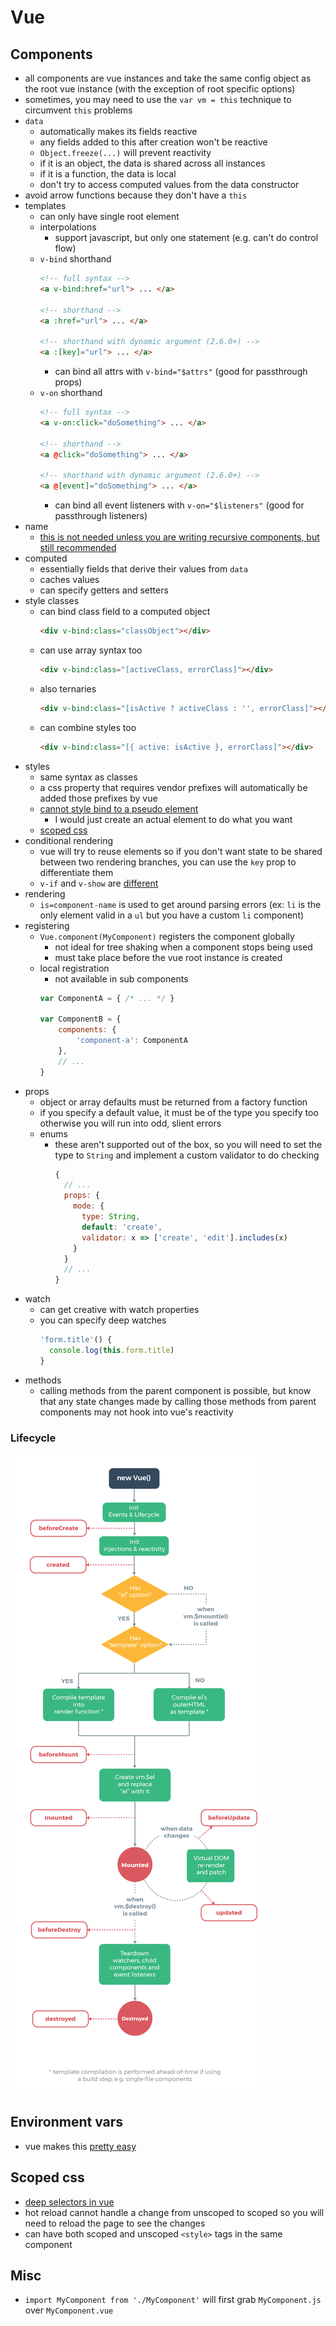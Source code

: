 # Vue

## Components
- all components are vue instances and take the same config object as the root vue instance (with the exception of root specific options)
- sometimes, you may need to use the `var vm = this` technique to circumvent `this` problems
- `data`
  - automatically makes its fields reactive
  - any fields added to this after creation won't be reactive
  - `Object.freeze(...)` will prevent reactivity
  - if it is an object, the data is shared across all instances
  - if it is a function, the data is local
  - don't try to access computed values from the data constructor
- avoid arrow functions because they don't have a `this`
- templates
  - can only have single root element
  - interpolations
    - support javascript, but only one statement (e.g. can't do control flow)
  - `v-bind` shorthand
    ```html
    <!-- full syntax -->
    <a v-bind:href="url"> ... </a>

    <!-- shorthand -->
    <a :href="url"> ... </a>

    <!-- shorthand with dynamic argument (2.6.0+) -->
    <a :[key]="url"> ... </a>
    ```
    - can bind all attrs with `v-bind="$attrs"` (good for passthrough props)
  - `v-on` shorthand
    ```html
    <!-- full syntax -->
    <a v-on:click="doSomething"> ... </a>

    <!-- shorthand -->
    <a @click="doSomething"> ... </a>

    <!-- shorthand with dynamic argument (2.6.0+) -->
    <a @[event]="doSomething"> ... </a>
    ```
    - can bind all event listeners with `v-on="$listeners"` (good for passthrough listeners)
- name
  - [this is not needed unless you are writing recursive components, but still recommended](https://stackoverflow.com/questions/62958194/does-the-vue-js-component-require-a-name-option#:~:text=1%20Answer&text=When%20register%20one%20component%2C%20its,As%20Vue%20Guide%3A%20Vue.&text=But%20it%20will%20be%20a,give%20names%20to%20your%20components.)
- computed
  - essentially fields that derive their values from `data`
  - caches values
  - can specify getters and setters
- style classes
  - can bind class field to a computed object
    ```html
    <div v-bind:class="classObject"></div>
    ```
  - can use array syntax too
    ```html
    <div v-bind:class="[activeClass, errorClass]"></div>
    ```
  - also ternaries
    ```html
    <div v-bind:class="[isActive ? activeClass : '', errorClass]"></div>
    ```
  - can combine styles too
    ```html
    <div v-bind:class="[{ active: isActive }, errorClass]"></div>
    ```
- styles
  - same syntax as classes
  - a css property that requires vendor prefixes will automatically be added those prefixes by vue
  - [cannot style bind to a pseudo element](https://stackoverflow.com/questions/50625973/vue-js-v-bindstyle-pseudo-element-after-content-icon)
    - I would just create an actual element to do what you want
  - [scoped css](https://vue-loader.vuejs.org/guide/scoped-css.html#child-component-root-elements)
- conditional rendering
  - vue will try to reuse elements so if you don't want state to be shared between two rendering branches, you can use the `key` prop to differentiate them
  - `v-if` and `v-show` are [different](https://vuejs.org/v2/guide/conditional.html#v-if-vs-v-show)
- rendering
  - `is=component-name` is used to get around parsing errors (ex: `li` is the only element valid in a `ul` but you have a custom `li` component)
- registering
  - `Vue.component(MyComponent)` registers the component globally
    - not ideal for tree shaking when a component stops being used
    - must take place before the vue root instance is created
  - local registration
    - not available in sub components
    ```js
    var ComponentA = { /* ... */ }

    var ComponentB = {
        components: {
            'component-a': ComponentA
        },
        // ...
    }
    ```
- props
  - object or array defaults must be returned from a factory function
  - if you specify a default value, it must be of the type you specify too otherwise you will run into odd, slient errors
  - enums
    - these aren't supported out of the box, so you will need to set the type to `String` and implement a custom validator to do checking
      ```js
      {
        // ...
        props: {
          mode: {
            type: String,
            default: 'create',
            validator: x => ['create', 'edit'].includes(x)
          }
        }
        // ...
      }
- watch
  - can get creative with watch properties
  - you can specify deep watches
    ```js
    'form.title'() {
      console.log(this.form.title)
    }
    ```
- methods
  - calling methods from the parent component is possible, but know that any state changes made by calling those methods from parent components may not hook into vue's reactivity

### Lifecycle
![vueLifecycle.png](./vueLifecycle.png)

## Environment vars
- vue makes this [pretty easy](https://cli.vuejs.org/guide/mode-and-env.html#environment-variables)

## Scoped css
- [deep selectors in vue](https://vue-loader.vuejs.org/guide/scoped-css.html#child-component-root-elements)
- hot reload cannot handle a change from unscoped to scoped so you will need to reload the page to see the changes
- can have both scoped and unscoped `<style>` tags in the same component

## Misc
- `import MyComponent from './MyComponent'` will first grab `MyComponent.js` over `MyComponent.vue`

